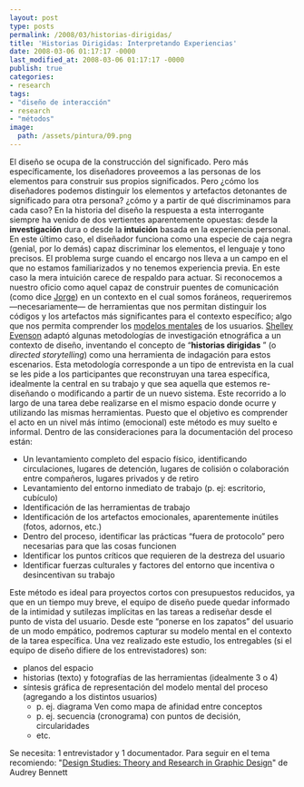 ```yaml
---
layout: post
type: posts
permalink: /2008/03/historias-dirigidas/
title: 'Historias Dirigidas: Interpretando Experiencias'
date: 2008-03-06 01:17:17 -0000
last_modified_at: 2008-03-06 01:17:17 -0000
publish: true
categories:
- research
tags:
- "diseño de interacción"
- research
- "métodos"
image:
  path: /assets/pintura/09.png
---
```

El diseño se ocupa de la construcción del significado. Pero más específicamente, los diseñadores proveemos a las personas de los elementos para construir sus propios significados. Pero ¿cómo los diseñadores podemos distinguir los elementos y artefactos detonantes de significado para otra persona? ¿cómo y a partir de qué discriminamos para cada caso? En la historia del diseño la respuesta a esta interrogante siempre ha venido de dos vertientes aparentemente opuestas: desde la **investigación** dura o desde la **intuición** basada en la experiencia personal. En este último caso, el diseñador funciona como una especie de caja negra (genial, por lo demás) capaz discriminar los elementos, el lenguaje y tono precisos. El problema surge cuando el encargo nos lleva a un campo en el que no estamos familiarizados y no tenemos experiencia previa. En este caso la mera intuición carece de respaldo para actuar. Si reconocemos a nuestro oficio como aquel capaz de construir puentes de comunicación (como dice [Jorge](http://www.jbarahona.com/2007/04/17/celestial-mechanics/ "cuando habla de Tufte")) en un contexto en el cual somos foráneos, requeriremos —necesariamente— de herramientas que nos permitan distinguir los códigos y los artefactos más significantes para el contexto específico; algo que nos permita comprender los [modelos mentales](http://www.darcy.cl/usabilidad/%c2%bfque-son-los-modelos-mentales/ "lo que dice Darcy al respecto") de los usuarios. [Shelley Evenson](http://www.design.cmu.edu/show_person.php?t=f&id=ShelleyEvenson "Shelley Evenson, School of Design, CMU") adaptó algunas metodologías de investigación etnográfica a un contexto de diseño, inventando el concepto de “**historias dirigidas** ” (o _directed storytelling_) como una herramienta de indagación para estos escenarios. Esta metodología corresponde a un tipo de entrevista en la cual se les pide a los participantes que reconstruyan una tarea específica, idealmente la central en su trabajo y que sea aquella que estemos re-diseñando o modificando a partir de un nuevo sistema. Este recorrido a lo largo de una tarea debe realizarse en el mismo espacio donde ocurre y utilizando las mismas herramientas. Puesto que el objetivo es comprender el acto en un nivel más íntimo (emocional) este método es muy suelto e informal. Dentro de las consideraciones para la documentación del proceso están:

* Un levantamiento completo del espacio físico, identificando circulaciones, lugares de detención, lugares de colisión o colaboración entre compañeros, lugares privados y de retiro
* Levantamiento del entorno inmediato de trabajo (p. ej: escritorio, cubículo)
* Identificación de las herramientas de trabajo
* Identificación de los artefactos emocionales, aparentemente inútiles (fotos, adornos, etc.)
* Dentro del proceso, identificar las prácticas “fuera de protocolo” pero necesarias para que las cosas funcionen
* Identificar los puntos críticos que requieren de la destreza del usuario
* Identificar fuerzas culturales y factores del entorno que incentiva o desincentivan su trabajo

Este método es ideal para proyectos cortos con presupuestos reducidos, ya que en un tiempo muy breve, el equipo de diseño puede quedar informado de la intimidad y sutilezas implícitas en las tareas a rediseñar desde el punto de vista del usuario. Desde este “ponerse en los zapatos” del usuario de un modo empático, podremos capturar su modelo mental en el contexto de la tarea específica. Una vez realizado este estudio, los entregables (si el equipo de diseño difiere de los entrevistadores) son:
* planos del espacio
* historias (texto) y fotografías de las herramientas (idealmente 3 o 4)
* síntesis gráfica de representación del modelo mental del proceso (agregando a los distintos usuarios)
  * p. ej. diagrama Ven como mapa de afinidad entre conceptos
  * p. ej. secuencia (cronograma) con puntos de decisión, circularidades
  * etc.

Se necesita: 1 entrevistador y 1 documentador. Para seguir en el tema recomiendo: "[Design Studies: Theory and Research in Graphic Design](http://books.google.cl/books?id=Zu00m04mba4C "Ficha del libro en Google Books")" de Audrey Bennett
